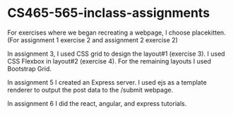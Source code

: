 # CS465-565-inclass-assignments

For exercises where we began recreating a webpage, I choose placekitten.
(For assignment 1 exercise 2 and assignment 2 exercise 2)

In assignment 3, I used CSS grid to design the layout#1 (exercise 3).
I used CSS Flexbox in layout#2 (exercise 4). For the remaining layouts I
used Bootstrap Grid.

In assignment 5 I created an Express server. I used ejs as a template renderer to
output the post data to the /submit webpage.

In assignment 6 I did the react, angular, and express tutorials. 
